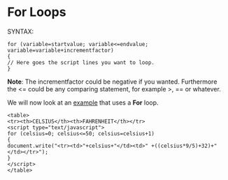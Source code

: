 
# For Loops

SYNTAX:

~~~
for (variable=startvalue; variable<=endvalue; variable=variable+incrementfactor) 
{
// Here goes the script lines you want to loop.
}
~~~

**Note**: The incrementfactor could be negative if you wanted.
Furthermore the <= could be any comparing statement, for example >, == or whatever.

We will now look at an <a href="archives/Class Files/example1.htm" target = "_blank">example</a> that uses a **For** loop.

~~~
<table>
<tr><th>CELSIUS</th><th>FAHRENHEIT</th></tr>
<script type="text/javascript">
for (celsius=0; celsius<=50; celsius=celsius+1)
{
document.write("<tr><td>"+celsius+"</td><td>" +((celsius*9/5)+32)+"</td></tr>");
}
</script>
</table>
~~~

